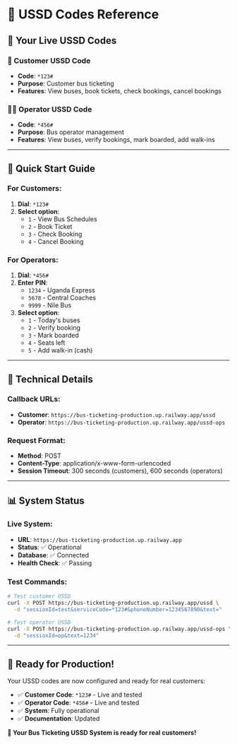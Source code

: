 # 📱 USSD Codes Reference

## 🎯 **Your Live USSD Codes**

### **📱 Customer USSD Code**
- **Code**: `*123#`
- **Purpose**: Customer bus ticketing
- **Features**: View buses, book tickets, check bookings, cancel bookings

### **👨‍💼 Operator USSD Code**
- **Code**: `*456#`
- **Purpose**: Bus operator management
- **Features**: View buses, verify bookings, mark boarded, add walk-ins

---

## 🚀 **Quick Start Guide**

### **For Customers:**
1. **Dial**: `*123#`
2. **Select option**:
   - `1` - View Bus Schedules
   - `2` - Book Ticket
   - `3` - Check Booking
   - `4` - Cancel Booking

### **For Operators:**
1. **Dial**: `*456#`
2. **Enter PIN**:
   - `1234` - Uganda Express
   - `5678` - Central Coaches
   - `9999` - Nile Bus
3. **Select option**:
   - `1` - Today's buses
   - `2` - Verify booking
   - `3` - Mark boarded
   - `4` - Seats left
   - `5` - Add walk-in (cash)

---

## 🔧 **Technical Details**

### **Callback URLs:**
- **Customer**: `https://bus-ticketing-production.up.railway.app/ussd`
- **Operator**: `https://bus-ticketing-production.up.railway.app/ussd-ops`

### **Request Format:**
- **Method**: POST
- **Content-Type**: application/x-www-form-urlencoded
- **Session Timeout**: 300 seconds (customers), 600 seconds (operators)

---

## 📊 **System Status**

### **Live System:**
- **URL**: `https://bus-ticketing-production.up.railway.app`
- **Status**: ✅ Operational
- **Database**: ✅ Connected
- **Health Check**: ✅ Passing

### **Test Commands:**
```bash
# Test customer USSD
curl -X POST https://bus-ticketing-production.up.railway.app/ussd \
  -d "sessionId=test&serviceCode=*123#&phoneNumber=1234567890&text="

# Test operator USSD
curl -X POST https://bus-ticketing-production.up.railway.app/ussd-ops \
  -d "sessionId=op&text=1234"
```

---

## 🎯 **Ready for Production!**

Your USSD codes are now configured and ready for real customers:
- ✅ **Customer Code**: `*123#` - Live and tested
- ✅ **Operator Code**: `*456#` - Live and tested
- ✅ **System**: Fully operational
- ✅ **Documentation**: Updated

**🚀 Your Bus Ticketing USSD System is ready for real customers!**

